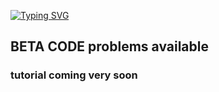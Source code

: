 [![Typing SVG](http://readme-typing-svg.herokuapp.com?color=0059b3&size=25&multiline=true&width=950&height=50&lines=Run+Stable+Windows+10+version+on+your+nonrooted+android+device+via+use+of+termux)](https://github.com/AKPR2007/W10-in-android_termux)
## BETA CODE problems available
### tutorial coming very soon
